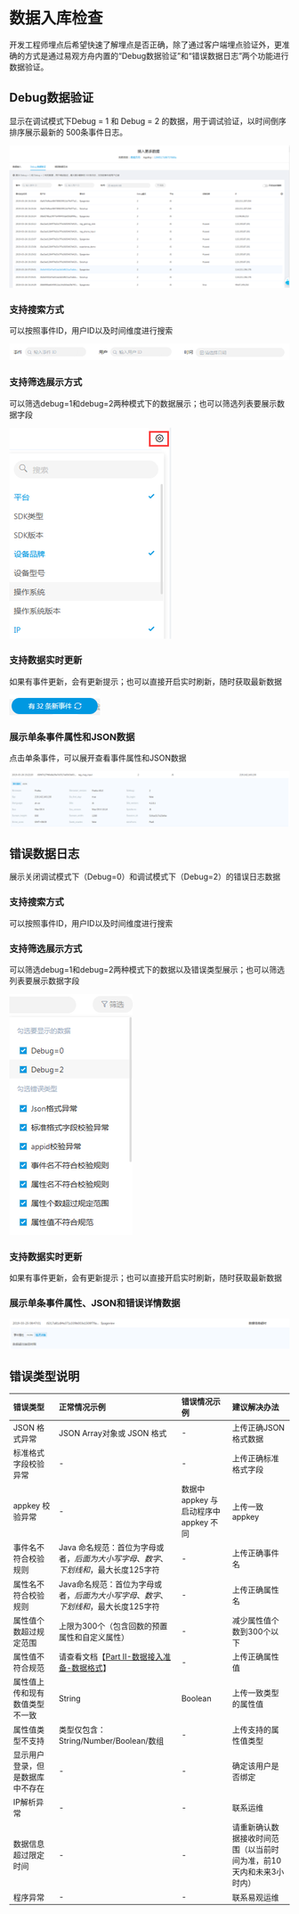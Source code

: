 # 数据入库检查

开发工程师埋点后希望快速了解埋点是否正确，除了通过客户端埋点验证外，更准确的方式是通过易观方舟内置的“Debug数据验证”和“错误数据日志”两个功能进行数据验证。

## Debug数据验证

显示在调试模式下Debug = 1 和 Debug = 2 的数据，用于调试验证，以时间倒序排序展示最新的 500条事件日志。

![](../../.gitbook/assets/01.png)

### 支持搜索方式

可以按照事件ID，用户ID以及时间维度进行搜索

![](../../.gitbook/assets/02.png)

### 支持筛选展示方式

可以筛选debug=1和debug=2两种模式下的数据展示；也可以筛选列表要展示数据字段

![](../../.gitbook/assets/03.png)

### 支持数据实时更新

如果有事件更新，会有更新提示；也可以直接开启实时刷新，随时获取最新数据

![](../../.gitbook/assets/04.png)

### 展示单条事件属性和JSON数据

点击单条事件，可以展开查看事件属性和JSON数据

![](../../.gitbook/assets/05.png)



## 错误数据日志

展示关闭调试模式下（Debug=0）和调试模式下（Debug=2）的错误日志数据

### 支持搜索方式

可以按照事件ID，用户ID以及时间维度进行搜索

### 支持筛选展示方式

可以筛选debug=1和debug=2两种模式下的数据以及错误类型展示；也可以筛选列表要展示数据字段

![](../../.gitbook/assets/06.png)

### 支持数据实时更新

如果有事件更新，会有更新提示；也可以直接开启实时刷新，随时获取最新数据

### 展示单条事件属性、JSON和错误详情数据

![](../../.gitbook/assets/07.png)

## 错误类型说明

| 错误类型 | 正常情况示例 | 错误情况示例 | 建议解决办法 |
| :--- | :--- | :--- | :--- |
| JSON 格式异常 | JSON Array对象或 JSON 格式 | - | 上传正确JSON 格式数据 |
| 标准格式字段校验异常 | - | - | 上传正确标准格式字段 |
| appkey 校验异常 | - | 数据中 appkey 与启动程序中appkey 不同 | 上传一致appkey |
| 事件名不符合校验规则 | Java 命名规范：首位为字母或者$，后面为大小写字母、数字、下划线和$，最大长度125字符 | - | 上传正确事件名 |
| 属性名不符合校验规则 | Java命名规范：首位为字母或者$，后面为大小写字母、数字、下划线和$，最大长度125字符 | - | 上传正确属性名 |
| 属性值个数超过规定范围 | 上限为300个（包含回数的预置属性和自定义属性） | - | 减少属性值个数到300个以下 |
| 属性值不符合规范 | 请查看文档【[Part II-数据接入准备-数据格式](https://docs.analysys.cn/ark/integration/prepare/data-type)】 | - | 上传正确属性值 |
| 属性值上传和现有数值类型不一致 | String | Boolean | 上传一致类型的属性值 |
| 属性值类型不支持 | 类型仅包含：String/Number/Boolean/数组 | - | 上传支持的属性值类型 |
| 显示用户登录，但是数据库中不存在 | - | - | 确定该用户是否绑定 |
| IP解析异常 | - | - | 联系运维 |
| 数据信息超过限定时间 | - | - | 请重新确认数据接收时间范围（以当前时间为准，前10天内和未来3小时内） |
| 程序异常 | - | - | 联系易观运维 |



